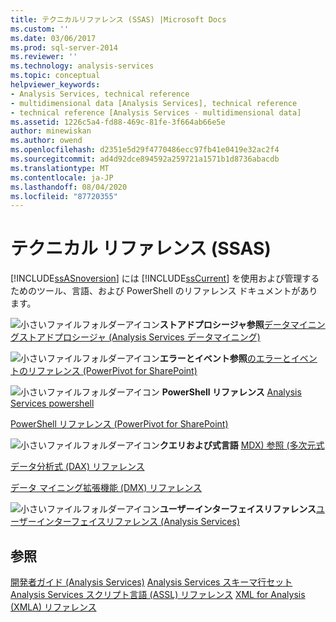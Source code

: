 ```yaml
---
title: テクニカルリファレンス (SSAS) |Microsoft Docs
ms.custom: ''
ms.date: 03/06/2017
ms.prod: sql-server-2014
ms.reviewer: ''
ms.technology: analysis-services
ms.topic: conceptual
helpviewer_keywords:
- Analysis Services, technical reference
- multidimensional data [Analysis Services], technical reference
- technical reference [Analysis Services - multidimensional data]
ms.assetid: 1226c5a4-fd88-469c-81fe-3f664ab66e5e
author: minewiskan
ms.author: owend
ms.openlocfilehash: d2351e5d29f4770486ecc97fb41e0419e32ac2f4
ms.sourcegitcommit: ad4d92dce894592a259721a1571b1d8736abacdb
ms.translationtype: MT
ms.contentlocale: ja-JP
ms.lasthandoff: 08/04/2020
ms.locfileid: "87720355"
---
```

# <a name="technical-reference-ssas"></a>テクニカル リファレンス (SSAS)
  [!INCLUDE[ssASnoversion](../../includes/ssasnoversion-md.md)] には [!INCLUDE[ssCurrent](../../includes/sscurrent-md.md)] を使用および管理するためのツール、言語、および PowerShell のリファレンス ドキュメントがあります。

 ![小さいファイルフォルダーアイコン](../../integration-services/media/filefolder-small.gif "小さいファイル フォルダー アイコン")**ストアドプロシージャ参照**[データマイニングストアドプロシージャ &#40;Analysis Services データマイニング&#41;](/sql/analysis-services/data-mining/data-mining-stored-procedures-analysis-services-data-mining)

 ![小さいファイルフォルダーアイコン](../../integration-services/media/filefolder-small.gif "小さいファイル フォルダー アイコン")**エラーとイベント参照**[のエラーとイベントのリファレンス &#40;PowerPivot for SharePoint&#41;](../power-pivot-sharepoint/errors-and-events-reference-power-pivot-for-sharepoint.md)

 ![小さいファイルフォルダーアイコン](../../integration-services/media/filefolder-small.gif "小さいファイル フォルダー アイコン") **PowerShell リファレンス** [Analysis Services powershell](../analysis-services-powershell.md)

 [PowerShell リファレンス (PowerPivot for SharePoint)](/sql/analysis-services/powershell/powershell-reference-for-power-pivot-for-sharepoint)

 ![小さいファイルフォルダーアイコン](../../integration-services/media/filefolder-small.gif "小さいファイル フォルダー アイコン")**クエリおよび式言語** [MDX&#41; 参照 &#40;多次元式](/sql/mdx/multidimensional-expressions-mdx-reference)

 [データ分析式 &#40;DAX&#41; リファレンス](/dax/data-analysis-expressions-dax-reference)

 [データ マイニング拡張機能 &#40;DMX&#41; リファレンス](/sql/dmx/data-mining-extensions-dmx-reference)

 ![小さいファイルフォルダーアイコン](../../integration-services/media/filefolder-small.gif "小さいファイル フォルダー アイコン")**ユーザーインターフェイスリファレンス**[ユーザーインターフェイスリファレンス &#40;Analysis Services&#41;](../user-interface-reference-analysis-services.md)

## <a name="see-also"></a>参照
 [開発者ガイド &#40;Analysis Services&#41;](../analysis-services-developer-documentation.md) [Analysis Services スキーマ行セット](https://docs.microsoft.com/bi-reference/schema-rowsets/analysis-services-schema-rowsets) [Analysis Services スクリプト言語 &#40;ASSL&#41; リファレンス](https://docs.microsoft.com/bi-reference/assl/analysis-services-scripting-language-assl-for-xmla) [XML for Analysis &#40;XMLA&#41; リファレンス](https://docs.microsoft.com/bi-reference/xmla/xml-for-analysis-xmla-reference)


